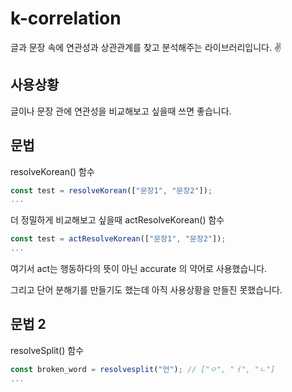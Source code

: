 # k-correlation
글과 문장 속에 연관성과 상관관계를 찾고 분석해주는 라이브러리입니다. ✌

## 사용상황
글이나 문장 관에 연관성을 비교해보고 싶을때 쓰면 좋습니다.

## 문법

resolveKorean() 함수
```typescript
const test = resolveKorean(["문장1", "문장2"]);
...
```

더 정밀하게 비교해보고 싶을때
actResolveKorean() 함수
```typescript
const test = actResolveKorean(["문장1", "문장2"]);
...
```

여기서 act는 행동하다의 뜻이 아닌 accurate 의 약어로 사용했습니다.

그리고 단어 분해기를 만들기도 했는데 아직 사용상황을 만들진 못했습니다.

## 문법 2

resolveSplit() 함수
```typescript
const broken_word = resolvesplit("언"); // ["ㅇ", "ㅓ", "ㄴ"]
...
```